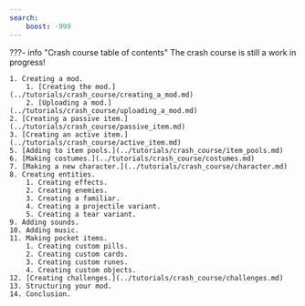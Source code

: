 ```yaml
---
search:
    boost: -999
---
```

<!-- start -->
???- info "Crash course table of contents"
    The crash course is still a work in progress!

    1. Creating a mod.
        1. [Creating the mod.](../tutorials/crash_course/creating_a_mod.md)
        2. [Uploading a mod.](../tutorials/crash_course/uploading_a_mod.md)
    2. [Creating a passive item.](../tutorials/crash_course/passive_item.md)
    3. [Creating an active item.](../tutorials/crash_course/active_item.md)
    5. [Adding to item pools.](../tutorials/crash_course/item_pools.md)
    6. [Making costumes.](../tutorials/crash_course/costumes.md)
    7. [Making a new character.](../tutorials/crash_course/character.md)
    8. Creating entities.
        1. Creating effects.
        2. Creating enemies.
        3. Creating a familiar.
        4. Creating a projectile variant.
        5. Creating a tear variant.
    9. Adding sounds.
    10. Adding music.
    11. Making pocket items.
        1. Creating custom pills.
        2. Creating custom cards.
        3. Creating custom runes.
        4. Creating custom objects.
    12. [Creating challenges.](../tutorials/crash_course/challenges.md)
    13. Structuring your mod.
    14. Conclusion.
<!-- end -->